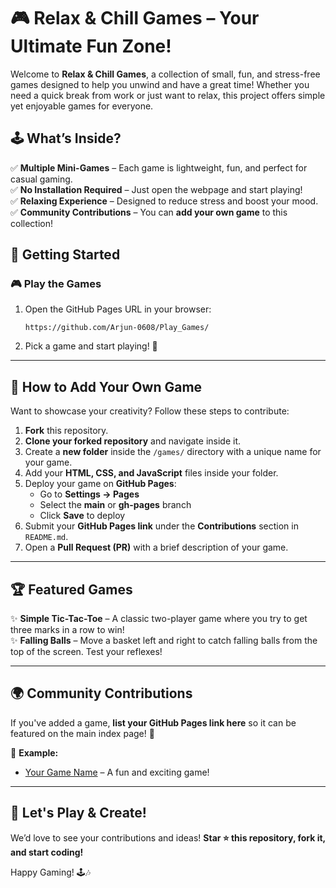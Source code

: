 # 🎮 Relax & Chill Games – Your Ultimate Fun Zone!  

Welcome to **Relax & Chill Games**, a collection of small, fun, and stress-free games designed to help you unwind and have a great time! Whether you need a quick break from work or just want to relax, this project offers simple yet enjoyable games for everyone.  

## 🕹️ What’s Inside?  
✅ **Multiple Mini-Games** – Each game is lightweight, fun, and perfect for casual gaming.  
✅ **No Installation Required** – Just open the webpage and start playing!  
✅ **Relaxing Experience** – Designed to reduce stress and boost your mood.  
✅ **Community Contributions** – You can **add your own game** to this collection!  

## 🚀 Getting Started  

### 🎮 Play the Games  
1. Open the GitHub Pages URL in your browser:  
   ```  
   https://github.com/Arjun-0608/Play_Games/
   ```  
2. Pick a game and start playing! 🎉  

---

## 🎨 How to Add Your Own Game  
Want to showcase your creativity? Follow these steps to contribute:  

1. **Fork** this repository.  
2. **Clone your forked repository** and navigate inside it.  
3. Create a **new folder** inside the `/games/` directory with a unique name for your game.  
4. Add your **HTML, CSS, and JavaScript** files inside your folder.  
5. Deploy your game on **GitHub Pages**:  
   - Go to **Settings → Pages**  
   - Select the **main** or **gh-pages** branch  
   - Click **Save** to deploy  
6. Submit your **GitHub Pages link** under the **Contributions** section in `README.md`.  
7. Open a **Pull Request (PR)** with a brief description of your game.  

---

## 🏆 Featured Games  
✨ **Simple Tic-Tac-Toe** – A classic two-player game where you try to get three marks in a row to win!  
✨ **Falling Balls** – Move a basket left and right to catch falling balls from the top of the screen. Test your reflexes!   

---

## 🌍 Community Contributions  
If you've added a game, **list your GitHub Pages link here** so it can be featured on the main index page! 🎉  

📌 **Example:**  
- [Your Game Name](https://your-username.github.io/your-game/) – A fun and exciting game!  

---


## 🎉 Let's Play & Create!  
We’d love to see your contributions and ideas! **Star ⭐ this repository, fork it, and start coding!**  

Happy Gaming! 🕹️🎶  


